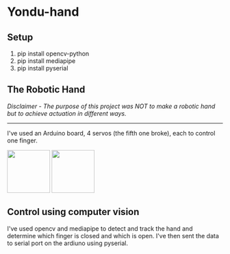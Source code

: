 # Yondu-hand

## Setup
1. pip install opencv-python
2. pip install mediapipe
3. pip install pyserial

## The Robotic Hand
*Disclaimer - The purpose of this project was NOT to make a robotic hand but to achieve actuation in different ways.*
***
I've used an Arduino board, 4 servos (the fifth one broke), each to control one finger.

<img src="https://github.com/haubergeon/Yondu-hand/blob/main/images/hand1.jpg" width="100"> <img src="https://github.com/haubergeon/Yondu-hand/blob/main/images/hand2.jpg" width="100">

## Control using computer vision
I've used opencv and mediapipe to detect and track the hand and determine which finger is closed and which is open. I've then sent the data to serial port on the ardiuno using pyserial.







